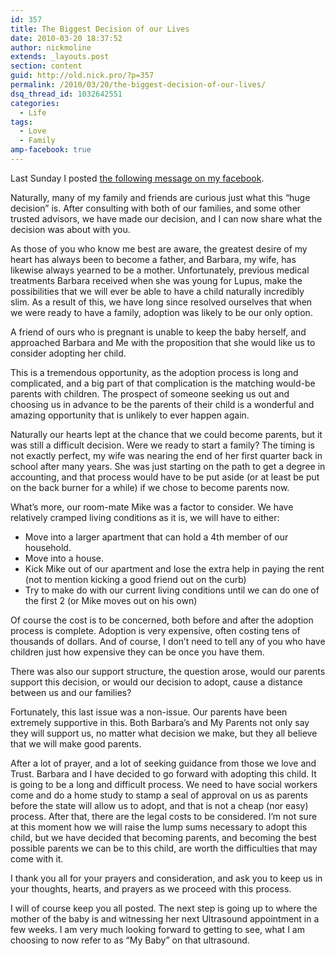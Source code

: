 ```yaml
---
id: 357
title: The Biggest Decision of our Lives
date: 2010-03-20 18:37:52
author: nickmoline
extends: _layouts.post
section: content
guid: http://old.nick.pro/?p=357
permalink: /2010/03/20/the-biggest-decision-of-our-lives/
dsq_thread_id: 1032642551
categories:
  - Life
tags:
  - Love
  - Family
amp-facebook: true
---
```

Last Sunday I posted [the following message on my facebook](https://www.facebook.com/nickmoline/posts/366770667619).

Naturally, many of my family and friends are curious just what this &#8220;huge decision&#8221; is. After consulting with both of our families, and some other trusted advisors, we have made our decision, and I can now share what the decision was about with you.

<!--more-->

<amp-facebook width="552" height="310" layout="responsive" data-href="https://www.facebook.com/nickmoline/posts/366770667619"></amp-facebook>

As those of you who know me best are aware, the greatest desire of my heart has always been to become a father, and Barbara, my wife, has likewise always yearned to be a mother. Unfortunately, previous medical treatments Barbara received when she was young for Lupus, make the possibilities that we will ever be able to have a child naturally incredibly slim. As a result of this, we have long since resolved ourselves that when we were ready to have a family, adoption was likely to be our only option.

A friend of ours who is pregnant is unable to keep the baby herself, and approached Barbara and Me with the proposition that she would like us to consider adopting her child.

This is a tremendous opportunity, as the adoption process is long and complicated, and a big part of that complication is the matching would-be parents with children. The prospect of someone seeking us out and choosing us in advance to be the parents of their child is a wonderful and amazing opportunity that is unlikely to ever happen again.

Naturally our hearts lept at the chance that we could become parents, but it was still a difficult decision. Were we ready to start a family? The timing is not exactly perfect, my wife was nearing the end of her first quarter back in school after many years. She was just starting on the path to get a degree in accounting, and that process would have to be put aside (or at least be put on the back burner for a while) if we chose to become parents now.

What&#8217;s more, our room-mate Mike was a factor to consider. We have relatively cramped living conditions as it is, we will have to either:

* Move into a larger apartment that can hold a 4th member of our household.
* Move into a house.
* Kick Mike out of our apartment and lose the extra help in paying the rent (not to mention kicking a good friend out on the curb)
* Try to make do with our current living conditions until we can do one of the first 2 (or Mike moves out on his own)

Of course the cost is to be concerned, both before and after the adoption process is complete. Adoption is very expensive, often costing tens of thousands of dollars. And of course, I don&#8217;t need to tell any of you who have children just how expensive they can be once you have them.

There was also our support structure, the question arose, would our parents support this decision, or would our decision to adopt, cause a distance between us and our families?

Fortunately, this last issue was a non-issue. Our parents have been extremely supportive in this. Both Barbara&#8217;s and My Parents not only say they will support us, no matter what decision we make, but they all believe that we will make good parents.

After a lot of prayer, and a lot of seeking guidance from those we love and Trust. Barbara and I have decided to go forward with adopting this child. It is going to be a long and difficult process. We need to have social workers come and do a home study to stamp a seal of approval on us as parents before the state will allow us to adopt, and that is not a cheap (nor easy) process. After that, there are the legal costs to be considered. I&#8217;m not sure at this moment how we will raise the lump sums necessary to adopt this child, but we have decided that becoming parents, and becoming the best possible parents we can be to this child, are worth the difficulties that may come with it.

I thank you all for your prayers and consideration, and ask you to keep us in your thoughts, hearts, and prayers as we proceed with this process.

I will of course keep you all posted. The next step is going up to where the mother of the baby is and witnessing her next Ultrasound appointment in a few weeks. I am very much looking forward to getting to see, what I am choosing to now refer to as &#8220;My Baby&#8221; on that ultrasound.
